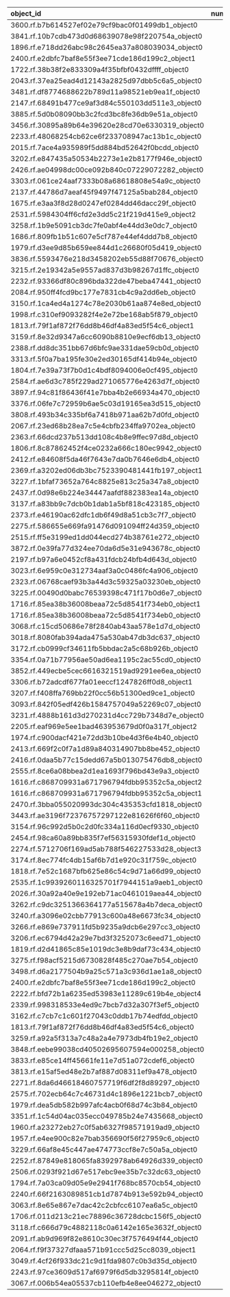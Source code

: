 | object_id                                        |   num_queries |   top1_rate |   top5_rate |   mean_rank |   median_rank |
|:-------------------------------------------------|--------------:|------------:|------------:|------------:|--------------:|
| 3600.rf.b7b614527ef02e79cf9bac0f01499db1_object0 |             3 |    1        |    1        |      1      |           1   |
| 3841.rf.10b7cdb473d0d68639078e98f220754a_object0 |             3 |    1        |    1        |      1      |           1   |
| 1896.rf.e718dd26abc98c2645ea37a808039034_object0 |             2 |    1        |    1        |      1      |           1   |
| 2400.rf.e2dbfc7baf8e55f3ee71cde186d199c2_object1 |             2 |    1        |    1        |      1      |           1   |
| 1722.rf.38b38f2e833309a4f35bfbf0432dffff_object0 |             1 |    1        |    1        |      1      |           1   |
| 2043.rf.37ea25ead4d12143a2825d97dbb5c6a5_object0 |             1 |    1        |    1        |      1      |           1   |
| 3481.rf.df8774688622b789d11a98521eb9ea1f_object0 |             1 |    1        |    1        |      1      |           1   |
| 2147.rf.68491b477ce9af3d84c550103dd511e3_object0 |             1 |    1        |    1        |      1      |           1   |
| 3885.rf.5d0b08090bb3c2fcd3bc8fe36db9e51a_object0 |             1 |    1        |    1        |      1      |           1   |
| 3456.rf.30895a89b64e39620e28cd70e6330319_object0 |             1 |    1        |    1        |      1      |           1   |
| 2233.rf.48068254cb62ce6f233708947ac13b1c_object0 |             1 |    1        |    1        |      1      |           1   |
| 2015.rf.7ace4a935989f5dd884bd52642f0bcdd_object0 |             1 |    1        |    1        |      1      |           1   |
| 3202.rf.e847435a50534b2273e1e2b8177f946e_object0 |             1 |    1        |    1        |      1      |           1   |
| 2426.rf.ae04998dc00ce092b840c07229072282_object0 |             1 |    1        |    1        |      1      |           1   |
| 3303.rf.061ce24aaf7333b08a68618808e54a9c_object0 |             1 |    1        |    1        |      1      |           1   |
| 2137.rf.44786d7aeaf45f9497f47125a5bab284_object0 |             1 |    1        |    1        |      1      |           1   |
| 1675.rf.e3aa3f8d28d0247ef0284dd46dacc29f_object0 |             1 |    1        |    1        |      1      |           1   |
| 2531.rf.5984304ff6cfd2e3dd5c21f219d415e9_object2 |             1 |    1        |    1        |      1      |           1   |
| 3258.rf.1b9e5091cb3dc7fe0abf4e44dd3e0dc7_object0 |             1 |    1        |    1        |      1      |           1   |
| 1686.rf.809fb1b51c607e5cf787e44ef4ddd7b8_object0 |             1 |    1        |    1        |      1      |           1   |
| 1979.rf.d3ee9d85b659ee844d1c26680f05d419_object0 |             1 |    1        |    1        |      1      |           1   |
| 3836.rf.5593476e218d3458202eb55d88f70676_object0 |             1 |    1        |    1        |      1      |           1   |
| 3215.rf.2e19342a5e9557ad837d3b98267d1ffc_object0 |             1 |    1        |    1        |      1      |           1   |
| 2232.rf.93366df80c896bda322de47beba47441_object0 |             1 |    1        |    1        |      1      |           1   |
| 2084.rf.950ff4fcd9bc177e7831cb4c9a2dd6eb_object0 |             1 |    1        |    1        |      1      |           1   |
| 3150.rf.1ca4ed4a1274c78e2030b61aa874e8ed_object0 |             1 |    1        |    1        |      1      |           1   |
| 1998.rf.c310ef9093282f4e2e72be168ab5f879_object0 |             1 |    1        |    1        |      1      |           1   |
| 1813.rf.79f1af872f76dd8b46df4a83ed5f54c6_object1 |             1 |    1        |    1        |      1      |           1   |
| 3159.rf.8e32d9347a6cc6090b8810e9ecf6db13_object0 |             1 |    1        |    1        |      1      |           1   |
| 2388.rf.dd8dc351bb67d6bfc9ae331dae59cb0d_object0 |             1 |    1        |    1        |      1      |           1   |
| 3313.rf.5f0a7ba195fe30e2ed30165df414b94e_object0 |             1 |    1        |    1        |      1      |           1   |
| 1804.rf.7e39a73f7b0d1c4bdf8094006e0cf495_object0 |             1 |    1        |    1        |      1      |           1   |
| 2584.rf.ae6d3c785f229ad271065776e4263d7f_object0 |             1 |    1        |    1        |      1      |           1   |
| 3897.rf.94c81f86436f41e7bba4b2e66934a470_object0 |             1 |    1        |    1        |      1      |           1   |
| 3376.rf.06fe7c72959b6ae5c03d19165ea3d515_object0 |             1 |    1        |    1        |      1      |           1   |
| 3808.rf.493b34c335bf6a7418b971aa62b7d0fd_object0 |             1 |    1        |    1        |      1      |           1   |
| 2067.rf.23ed68b28ea7c5e4cbfb234ffa9702ea_object0 |             1 |    1        |    1        |      1      |           1   |
| 2363.rf.66dcd237b513dd108c4b8e9ffec97d8d_object0 |             1 |    1        |    1        |      1      |           1   |
| 1806.rf.8c87862452f4ce0232a666c180ec9942_object0 |             1 |    1        |    1        |      1      |           1   |
| 2412.rf.e84608f5da46f7643e7da0b7646e6db4_object0 |             1 |    1        |    1        |      1      |           1   |
| 2369.rf.a3202ed06db3bc7523390481441fb197_object1 |             1 |    1        |    1        |      1      |           1   |
| 3227.rf.1bfaf73652a764c8825e813c25a347a8_object0 |             1 |    1        |    1        |      1      |           1   |
| 2437.rf.0d98e6b224e34447aafdf882383ea14a_object0 |             1 |    1        |    1        |      1      |           1   |
| 3137.rf.a83bb9c7dcb0b1dab1a5bf818c423185_object0 |             1 |    1        |    1        |      1      |           1   |
| 2373.rf.e46190ac62dfc1db6f49d8a51cb3c7f7_object0 |             1 |    1        |    1        |      1      |           1   |
| 2275.rf.586655e669fa91476d091094ff24d359_object0 |             1 |    1        |    1        |      1      |           1   |
| 2515.rf.ff5e3199ed1dd044ecd274b38761e272_object0 |             1 |    1        |    1        |      1      |           1   |
| 3872.rf.0e39fa77d324ee70da6d5e31e943678c_object0 |             1 |    1        |    1        |      1      |           1   |
| 2197.rf.b97a6e0452cf8a431fdcb24bfb4d643d_object0 |             1 |    1        |    1        |      1      |           1   |
| 3023.rf.6e959c0e312734aaf3a0c0486fc4a906_object0 |             1 |    1        |    1        |      1      |           1   |
| 2323.rf.06768caef93b3a44d3c59325a03230eb_object0 |             1 |    1        |    1        |      1      |           1   |
| 3225.rf.00490d0babc76539398c471f17b0d6e7_object0 |             1 |    1        |    1        |      1      |           1   |
| 1716.rf.85ea38b36008beaa72c5d8541f734eb0_object1 |             1 |    1        |    1        |      1      |           1   |
| 1716.rf.85ea38b36008beaa72c5d8541f734eb0_object0 |             1 |    1        |    1        |      1      |           1   |
| 3068.rf.c15cd50686e78f2840ab43aa578e1d7d_object0 |             3 |    0.666667 |    0.666667 |     24.6667 |           1   |
| 3018.rf.8080fab394ada475a530ab47db3dc637_object0 |             2 |    0.5      |    1        |      1.5    |           1.5 |
| 3172.rf.cb0999cf34611fb5bbdac2a5c68b926b_object0 |             2 |    0        |    0        |     10.5    |          10.5 |
| 3354.rf.0a71b77956ae50ad6ea1195c2ac55cd0_object0 |             2 |    0        |    0        |     62.5    |          62.5 |
| 3852.rf.449ecbe5cec6616321519ad9291ee6ea_object0 |             2 |    0        |    0        |     27      |          27   |
| 3306.rf.b72adcdf677fa01eeccf1247826ff0d8_object1 |             2 |    0        |    0.5      |      5      |           5   |
| 3207.rf.f408ffa769bb22f0cc56b51300ed9ce1_object0 |             2 |    0        |    1        |      3.5    |           3.5 |
| 3093.rf.842f05edf426b1584757049a52269c07_object0 |             1 |    0        |    0        |      7      |           7   |
| 3231.rf.4888b161d3d270231d4cc729b7348d7e_object0 |             1 |    0        |    1        |      2      |           2   |
| 2205.rf.eaf969e5ee1bad463953679d0f0a317f_object2 |             1 |    0        |    1        |      2      |           2   |
| 1974.rf.c900dacf421e72dd3b10be4d3f6e4b40_object0 |             1 |    0        |    1        |      2      |           2   |
| 2413.rf.669f2c0f7a1d89a840314907bb8be452_object0 |             1 |    0        |    1        |      4      |           4   |
| 2416.rf.0daa5b77c15dedd67a5b013075476db8_object0 |             1 |    0        |    1        |      4      |           4   |
| 2555.rf.8ce6a08bbea2d1ea1693f796bd43e9a3_object0 |             1 |    0        |    1        |      2      |           2   |
| 1616.rf.c868709931a671796794fdbb95352c5a_object2 |             1 |    0        |    0        |      8      |           8   |
| 1616.rf.c868709931a671796794fdbb95352c5a_object1 |             1 |    0        |    1        |      2      |           2   |
| 2470.rf.3bba055020993dc304c435353cfd1818_object0 |             1 |    0        |    0        |      8      |           8   |
| 3443.rf.ae3196f72376757297122e81626f6f60_object0 |             1 |    0        |    0        |      6      |           6   |
| 3154.rf.96c992d5b0c2d0fc334a116d0ecf9330_object0 |             1 |    0        |    0        |     13      |          13   |
| 2454.rf.98ca60a89bb835f7ef56315930fdef1d_object0 |             1 |    0        |    0        |     28      |          28   |
| 2274.rf.5712706f169ad5ab788f546227533d28_object3 |             1 |    0        |    0        |     61      |          61   |
| 3174.rf.8ec774fc4db15af6b7d1e920c31f759c_object0 |             1 |    0        |    0        |     57      |          57   |
| 1818.rf.7e52c1687bfb625e86c54c9d71a66d99_object0 |             1 |    0        |    1        |      2      |           2   |
| 2535.rf.1c9939260116325701f7944151a9aeb1_object0 |             1 |    0        |    1        |      5      |           5   |
| 2026.rf.30a92a40e9e192eb71ac0461019aea44_object0 |             1 |    0        |    1        |      2      |           2   |
| 3262.rf.c9dc3251366364177a515678a4b7deca_object0 |             1 |    0        |    0        |     35      |          35   |
| 3240.rf.a3096e02cbb77913c600a48e6673fc34_object0 |             1 |    0        |    0        |     72      |          72   |
| 3266.rf.e869e737911fd5b9235a9dcb6e297cc3_object0 |             1 |    0        |    0        |     33      |          33   |
| 3206.rf.ec6794d42a29e7bd3f3252073c6eed71_object0 |             1 |    0        |    1        |      4      |           4   |
| 1819.rf.d2d41865c85e1019dc3e8b9daf73c434_object0 |             1 |    0        |    1        |      2      |           2   |
| 3275.rf.f98acf5215d6730828f485c270ae7b54_object0 |             1 |    0        |    0        |     24      |          24   |
| 3498.rf.d6a2177504b9a25c571a3c936d1ae1a8_object0 |             1 |    0        |    0        |     26      |          26   |
| 2400.rf.e2dbfc7baf8e55f3ee71cde186d199c2_object0 |             1 |    0        |    1        |      5      |           5   |
| 2222.rf.bfd72b1a6235ed53983e11289c619b4e_object4 |             1 |    0        |    1        |      2      |           2   |
| 2339.rf.998318533e4ed9c7bcb7d32a307f3ef5_object0 |             1 |    0        |    0        |     68      |          68   |
| 3162.rf.c7cb7c1c601f27043c0ddb17b74edfdd_object0 |             1 |    0        |    1        |      4      |           4   |
| 1813.rf.79f1af872f76dd8b46df4a83ed5f54c6_object0 |             1 |    0        |    0        |     38      |          38   |
| 3259.rf.a92a5f313a7c48a2a4e7973db4fb19e2_object0 |             1 |    0        |    1        |      3      |           3   |
| 3848.rf.eebe99038cd40502695607594e000258_object0 |             1 |    0        |    1        |      3      |           3   |
| 3833.rf.e85ce14ff45661fe11e7d51a072cdef6_object0 |             1 |    0        |    1        |      3      |           3   |
| 3813.rf.e15af5ed48e2b7af887d08311ef9a478_object0 |             1 |    0        |    0        |     45      |          45   |
| 2271.rf.8da6d46618460757719f6df2f8d89297_object0 |             1 |    0        |    1        |      3      |           3   |
| 2575.rf.702ecb64c7c46731d4c1896e1221bcb7_object0 |             1 |    0        |    0        |     10      |          10   |
| 1979.rf.dea5db582b997afc4acb0f68d74c3b84_object0 |             1 |    0        |    1        |      2      |           2   |
| 3351.rf.1c54d04ac035ecc049785b24e7435668_object0 |             1 |    0        |    0        |      6      |           6   |
| 1960.rf.a23272eb27c0f5ab6327f98571919ad9_object0 |             1 |    0        |    1        |      2      |           2   |
| 1957.rf.e4ee900c82e7bab356690f56f27959c6_object0 |             1 |    0        |    1        |      2      |           2   |
| 3229.rf.66af8e45c447ae474773ccf8e7c50a5a_object0 |             1 |    0        |    1        |      2      |           2   |
| 2252.rf.87849e818065fa8392978ab64926d339_object0 |             1 |    0        |    1        |      2      |           2   |
| 2506.rf.0293f921d67e517ebc9ee35b7c32dc63_object0 |             1 |    0        |    1        |      4      |           4   |
| 1794.rf.7a03ca09d05e9e2941f768bc8570cb54_object0 |             1 |    0        |    1        |      2      |           2   |
| 2240.rf.66f2163089851cb1d7874b913e592b94_object0 |             1 |    0        |    0        |     24      |          24   |
| 3063.rf.8e65e867e7dac42c2cbfcc6107ea6a5c_object0 |             1 |    0        |    1        |      3      |           3   |
| 1706.rf.011d213c21ec78896c36728dcbc156f5_object0 |             1 |    0        |    0        |     10      |          10   |
| 3118.rf.c666d79c4882118c0a6142e165e3632f_object0 |             1 |    0        |    1        |      2      |           2   |
| 2091.rf.ab9d969f82e8610c30ec3f7576494f44_object0 |             1 |    0        |    0        |     22      |          22   |
| 2064.rf.f9f37327dfaaa571b91ccc5d25cc8039_object1 |             1 |    0        |    1        |      4      |           4   |
| 3049.rf.4cf26f933dc21c9d1fda9807c0b3d35d_object0 |             1 |    0        |    0        |     49      |          49   |
| 2243.rf.97ce3609d517af6979f6d5db3295814f_object0 |             1 |    0        |    1        |      4      |           4   |
| 3067.rf.006b54ea05537cb110efb4e8ee046272_object0 |             1 |    0        |    0        |      7      |           7   |